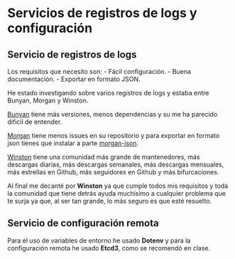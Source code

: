 # Servicios de registros de logs y configuración

## Servicio de registros de logs

Los requisitos que necesito son:
    - Fácil configuración.
    - Buena documentación.
    - Exportar en formato JSON.

He estado investigando sobre varios registros de logs y estaba entre Bunyan, Morgan y Winston.

[Bunyan](https://github.com/trentm/node-bunyan) tiene más versiones, menos dependencias y su me ha parecido dificil de entender.

[Morgan](https://github.com/expressjs/morgan) tiene menos issues en su repositorio y para exportar en formato json tienes que instalar a parte [morgan-json](npmjs.com/package/morgan-json).

[Winston](https://github.com/winstonjs/winston) tiene una comunidad más grande de mantenedores, más descargas diarias, más descargas semanales, más descargas mensuales, más estrellas en Github, más seguidores en Github y más bifurcaciones.

Al final me decanté por **Winston** ya que cumple todos mis requisitos y toda la comunidad que tiene detrás ayuda muchísimo a cualquier problema que te surja ya que, al ser tan grande, lo más seguro es que esté resuelto.

## Servicio de configuración remota

Para el uso de variables de entorno he usado **Dotenv** y para la configuración remota he usado **Etcd3**, como se recomendó en clase.
